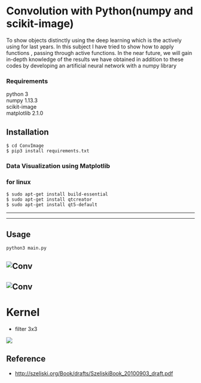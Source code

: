 # Convolution with Python(numpy and scikit-image)


To show objects distinctly using the deep learning which is the actively using for last years. In this subject I have tried to show how to apply functions , passing through active functions. In the near future, we will gain in-depth knowledge of the results we have obtained in addition to these codes by developing an artificial neural network with a numpy library


### Requirements
python 3   
numpy 1.13.3  
scikit-image  
matplotlib 2.1.0

## Installation ##
>
    $ cd ConvImage
    $ pip3 install requirements.txt


### Data Visualization using Matplotlib

### for linux

>
    $ sudo apt-get install build-essential
    $ sudo apt-get install qtcreator
    $ sudo apt-get install qt5-default 


---------------------------------------------------
---------------------------------------------------



## Usage
  


```python3 main.py```  

![Conv](data/Conv1.png)
-------------------------------

![Conv](data/Conv.png)
----------

# Kernel
* filter 3x3 

![](data/algo.gif)

## Reference

* http://szeliski.org/Book/drafts/SzeliskiBook_20100903_draft.pdf
 
